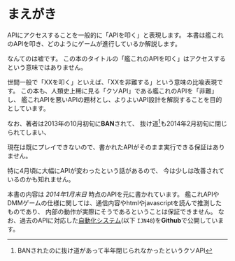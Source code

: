 # まえがき

APIにアクセスすることを一般的に「APIを叩く」と表現します。
本書は艦これのAPIを叩き、どのようにゲームが進行しているか解説します。

なんてのは嘘です。
この本のタイトルの「艦これのAPIを叩く」はアクセスするという意味ではありません。

世間一般で「XXを叩く」といえば、「XXを非難する」という意味の比喩表現です。
この本も、人類史上稀に見る「クソAPI」である艦これのAPIを「非難」し、
艦これAPIを悪いAPIの題材とし、よりよいAPI設計を解説することを目的としています。

なお、著者は2013年の10月初旬に**BAN**されて、
抜け道[^1]も2014年2月初旬に閉じられてしまい、

現在は既にプレイできないので、書かれたAPIがそのまま実行できる保証はありません。

特に4月頃に大幅にAPIが変わったという話があるので、
今は少しは改善されているのかも知れません。

本書の内容は *2014年1月末日* 時点のAPIを元に書かれています。
艦これAPIやDMMゲームの仕様に関しては、通信内容やhtmlやjavascriptを読んで推測したものであり、
内部の動作が実際にそうであるということは保証できません。
なお、過去のAPIに対応した[自動化システム](https://github.com/masarakki/IJN48)(以下 `IJN48`)を**Github**で公開しています。

[^1]: BANされたのに抜け道があって半年閉じられなかったというクソAPI
